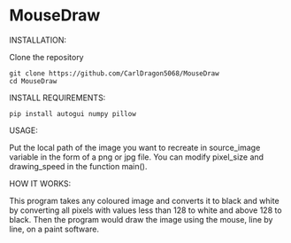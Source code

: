 # MouseDraw

INSTALLATION:

Clone the repository

```
git clone https://github.com/CarlDragon5068/MouseDraw
cd MouseDraw
```

INSTALL REQUIREMENTS:

```
pip install autogui numpy pillow
```

USAGE:

Put the local path of the image you want to recreate in source_image variable in the form of a png or jpg file. You can modify pixel_size and drawing_speed in the function main().

HOW IT WORKS:

This program takes any coloured image and converts it to black and white by converting all pixels with values less than 128 to white and above 128 to black. Then the program would draw the image using the mouse, line by line, on a paint software.



